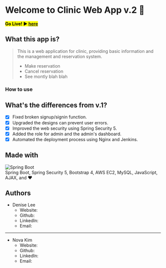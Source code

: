 # Welcome to Clinic Web App v.2 🏥

**<mark>Go Live! ▶️ <a href="http://ec2-35-172-114-155.compute-1.amazonaws.com:8080/">here</a></mark>**


## What this app is?

> This is a web application for clinic, providing basic information and the management and reservation system.
>
> - Make reservation
> - Cancel reservation
> - See montly blah blah

### How to use

## What's the differences from v.1?

- [x] Fixed broken signup/signin function.
- [x] Upgraded the designs can prevent user errors.
- [x] Improved the web security using Spring Security 5.
- [x] Added the role for admin and the admin's dashboard. 
- [x] Automated the deployment process using Nginx and Jenkins.

## Made with

![Spring Boot](img.jpg)<br>
Spring Boot, Spring Security 5, Bootstrap 4, AWS EC2, MySQL, JavaScript, AJAX, and ❤️

## Authors

- Denise Lee
  - Website:
  - Github:
  - LinkedIn:
  - Email:
---
- Nova Kim
  - Website:
  - Github:
  - LinkedIn:
  - Email:
